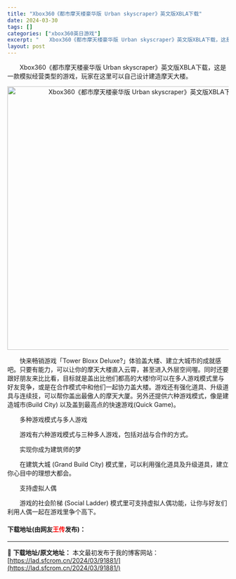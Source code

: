 ```yaml
---
title: "Xbox360《都市摩天楼豪华版 Urban skyscraper》英文版XBLA下载"
date: 2024-03-30
tags: []
categories: ["xbox360英日游戏"]
excerpt: "　　Xbox360《都市摩天楼豪华版 Urban skyscraper》英文版XBLA下载，这是一款模拟经营类型的游戏，玩家在这里可以自己设计建造摩天大楼。 　　快来畅销游戏「Tower Bloxx Deluxe?」体验盖大楼、建立大城市的成就感吧。只要有能力，可以让你的摩天大楼直入云霄，甚至进入外&hellip;"
layout: post
---
```


 <p>　　Xbox360《都市摩天楼豪华版 Urban skyscraper》英文版XBLA下载，这是一款模拟经营类型的游戏，玩家在这里可以自己设计建造摩天大楼。</p> <p align="center"><img align="" border="0" src="https://lad.sfcrom.cn/wp-content/uploads/2024/03/20240330_6607e198e9150.webp" width="600" alt="Xbox360《都市摩天楼豪华版 Urban skyscraper》英文版XBLA下载" /></p> <p>　　快来畅销游戏「Tower Bloxx Deluxe?」体验盖大楼、建立大城市的成就感吧。只要有能力，可以让你的摩天大楼直入云霄，甚至进入外层空间喔。同时还要跟好朋友来比比看，目标就是盖出比他们都高的大楼!你可以在多人游戏模式里与好友竞争，或是在合作模式中和他们一起协力盖大楼。游戏还有强化道具、升级道具与连续技，可以帮你盖出最傲人的摩天大厦。另外还提供六种游戏模式，像是建造城市(Build City) 以及盖到最高点的快速游戏(Quick Game)。</p> <p>　　多种游戏模式与多人游戏</p> <p>　　游戏有六种游戏模式与三种多人游戏，包括对战与合作的方式。</p> <p>　　实现你成为建筑师的梦</p> <p>　　在建筑大城 (Grand Build City) 模式里，可以利用强化道具及升级道具，建立你心目中的理想大都会。</p> <p>　　支持虚拟人偶</p> <p>　　游戏的社会阶梯 (Social Ladder) 模式里可支持虚拟人偶功能，让你与好友们利用人偶一起在游戏里争个高下。</p> <p><h4>下载地址(由网友<font color="red">王传</font>发布)：</h4></p> 

---
📖 **下载地址/原文地址：** 本文最初发布于我的博客网站：[https://lad.sfcrom.cn/2024/03/91881/](https://lad.sfcrom.cn/2024/03/91881/)
